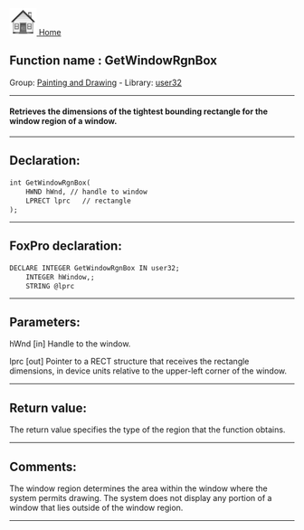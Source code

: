 [<img src="../../images/home.png"> Home ](https://github.com/VFPX/Win32API)  

## Function name : GetWindowRgnBox
Group: [Painting and Drawing](../../functions_group.md#Painting_and_Drawing)  -  Library: [user32](../../Libraries.md#user32)  
***  


#### Retrieves the dimensions of the tightest bounding rectangle for the window region of a window. 
***  


## Declaration:
```foxpro  
int GetWindowRgnBox(
	HWND hWnd, // handle to window
	LPRECT lprc   // rectangle
);  
```  
***  


## FoxPro declaration:
```foxpro  
DECLARE INTEGER GetWindowRgnBox IN user32;
	INTEGER hWindow,;
	STRING @lprc  
```  
***  


## Parameters:
hWnd 
[in] Handle to the window. 

lprc 
[out] Pointer to a RECT structure that receives the rectangle dimensions, in device units relative to the upper-left corner of the window.  
***  


## Return value:
The return value specifies the type of the region that the function obtains.  
***  


## Comments:
The window region determines the area within the window where the system permits drawing. The system does not display any portion of a window that lies outside of the window region.   
  
***  


